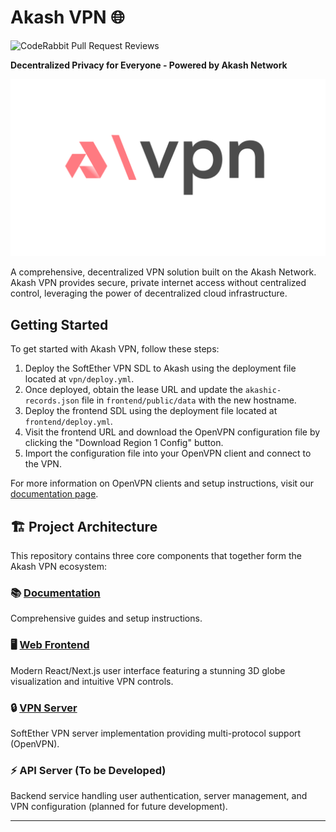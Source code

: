 # Akash VPN 🌐
![CodeRabbit Pull Request Reviews](https://img.shields.io/coderabbit/prs/github/Fluffy9/Akash-VPN?utm_source=oss&utm_medium=github&utm_campaign=Fluffy9%2FAkash-VPN&labelColor=171717&color=FF570A&link=https%3A%2F%2Fcoderabbit.ai&label=CodeRabbit+Reviews)

**Decentralized Privacy for Everyone - Powered by Akash Network**

![Akash VPN Logo](/design-system/avpn.png)

A comprehensive, decentralized VPN solution built on the Akash Network. Akash VPN provides secure, private internet access without centralized control, leveraging the power of decentralized cloud infrastructure.

## Getting Started

To get started with Akash VPN, follow these steps:

1. Deploy the SoftEther VPN SDL to Akash using the deployment file located at `vpn/deploy.yml`.
2. Once deployed, obtain the lease URL and update the `akashic-records.json` file in `frontend/public/data` with the new hostname.
3. Deploy the frontend SDL using the deployment file located at `frontend/deploy.yml`.
4. Visit the frontend URL and download the OpenVPN configuration file by clicking the "Download Region 1 Config" button.
5. Import the configuration file into your OpenVPN client and connect to the VPN.

For more information on OpenVPN clients and setup instructions, visit our [documentation page](https://github.com/rodri-r/Akash-VPN/blob/r1/frontend/src/app/docs/page.tsx).

## 🏗️ Project Architecture

This repository contains three core components that together form the Akash VPN ecosystem:

### 📚 [Documentation](/docs/)
Comprehensive guides and setup instructions.

### 🖥️ [Web Frontend](/frontend/)
Modern React/Next.js user interface featuring a stunning 3D globe visualization and intuitive VPN controls.

### 🔒 [VPN Server](/vpn/)
SoftEther VPN server implementation providing multi-protocol support (OpenVPN).

### ⚡ API Server (To be Developed)
Backend service handling user authentication, server management, and VPN configuration (planned for future development).

---
